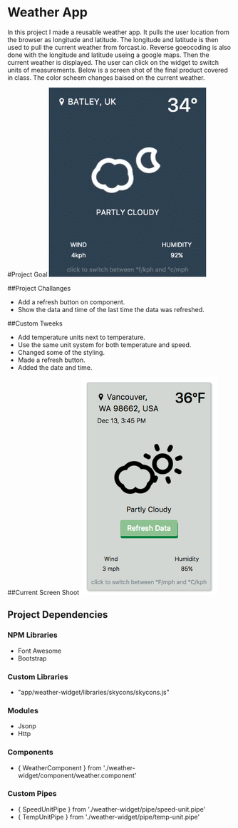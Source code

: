 # Weather App
In this project I made a reusable weather app.
It pulls the user location from the browser as longitude and latitude.
The longitude and latitude is then used to pull the current weather from forcast.io.
Reverse goeocoding is also done with the longitude and latitude useing a google maps.
Then the current weather is displayed.
The user can click on the widget to switch units of measurements.
Below is a screen shot of the final product covered in class.
The color scheem changes baised on the current weather.

#Project Goal
![Project Objective](img/screen-course-objective.gif)

##Project Challanges
- Add a refresh button on component.
- Show the data and time of the last time the data was refreshed.


##Custom Tweeks
- Add temperature units next to temperature.
- Use the same unit system for both temperature and speed.
- Changed some of the styling.
- Made a refresh button.
- Added the date and time.

##Current Screen Shoot
![Current Version](img/screen-current.tiff)


## Project Dependencies

### NPM Libraries
- Font Awesome
- Bootstrap

### Custom Libraries
- "app/weather-widget/libraries/skycons/skycons.js"

### Modules
- Jsonp
- Http

### Components
- { WeatherComponent } from './weather-widget/component/weather.component'

### Custom Pipes
- { SpeedUnitPipe } from './weather-widget/pipe/speed-unit.pipe'
- { TempUnitPipe } from './weather-widget/pipe/temp-unit.pipe'


